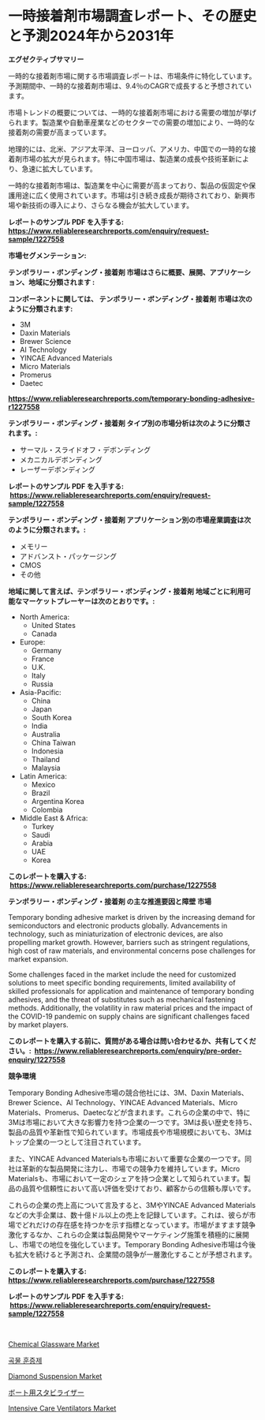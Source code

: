 <p><h1>一時接着剤市場調査レポート、その歴史と予測2024年から2031年</h1></p><p><strong>エグゼクティブサマリー</strong></p>
<p><p>一時的な接着剤市場に関する市場調査レポートは、市場条件に特化しています。予測期間中、一時的な接着剤市場は、9.4％のCAGRで成長すると予想されています。</p><p>市場トレンドの概要については、一時的な接着剤市場における需要の増加が挙げられます。製造業や自動車産業などのセクターでの需要の増加により、一時的な接着剤の需要が高まっています。</p><p>地理的には、北米、アジア太平洋、ヨーロッパ、アメリカ、中国での一時的な接着剤市場の拡大が見られます。特に中国市場は、製造業の成長や技術革新により、急速に拡大しています。</p><p>一時的な接着剤市場は、製造業を中心に需要が高まっており、製品の仮固定や保護用途に広く使用されています。市場は引き続き成長が期待されており、新興市場や新技術の導入により、さらなる機会が拡大しています。</p></p>
<p><strong>レポートのサンプル PDF を入手する: <a href="https://www.reliableresearchreports.com/enquiry/request-sample/1227558">https://www.reliableresearchreports.com/enquiry/request-sample/1227558</a></strong></p>
<p><strong>市場セグメンテーション:</strong></p>
<p><strong> テンポラリー・ボンディング・接着剤 市場はさらに概要、展開、アプリケーション、地域に分類されます :</strong></p>
<p><strong>コンポーネントに関しては、 テンポラリー・ボンディング・接着剤 市場は次のように分類されます: &nbsp;</strong></p>
<p><ul><li>3M</li><li>Daxin Materials</li><li>Brewer Science</li><li>AI Technology</li><li>YINCAE Advanced Materials</li><li>Micro Materials</li><li>Promerus</li><li>Daetec</li></ul></p>
<p><strong><a href="https://www.reliableresearchreports.com/temporary-bonding-adhesive-r1227558">https://www.reliableresearchreports.com/temporary-bonding-adhesive-r1227558</a></strong></p>
<p><strong> テンポラリー・ボンディング・接着剤 タイプ別の市場分析は次のように分類されます。:</strong></p>
<p><ul><li>サーマル・スライドオフ・デボンディング</li><li>メカニカルデボンディング</li><li>レーザーデボンディング</li></ul></p>
<p><strong>レポートのサンプル PDF を入手する: &nbsp;<a href="https://www.reliableresearchreports.com/enquiry/request-sample/1227558">https://www.reliableresearchreports.com/enquiry/request-sample/1227558</a></strong></p>
<p><strong> テンポラリー・ボンディング・接着剤 アプリケーション別の市場産業調査は次のように分類されます。:</strong></p>
<p><ul><li>メモリー</li><li>アドバンスト・パッケージング</li><li>CMOS</li><li>その他</li></ul></p>
<p><strong>地域に関して言えば、テンポラリー・ボンディング・接着剤 地域ごとに利用可能なマーケットプレーヤーは次のとおりです。:</strong></p>
<p><ul>
    <li>
        North America:
        <ul>
            <li>United States</li>
            <li>Canada</li>
        </ul>
    </li>
    <li>
        Europe:
        <ul>
            <li>Germany</li>
            <li>France</li>
            <li>U.K.</li>
            <li>Italy</li>
            <li>Russia</li>
        </ul>
    </li>
    <li>
        Asia-Pacific:
        <ul>
            <li>China</li>
            <li>Japan</li>
            <li>South Korea</li>
            <li>India</li>
            <li>Australia</li>
            <li>China Taiwan</li>
            <li>Indonesia</li>
            <li>Thailand</li>
            <li>Malaysia</li>
        </ul>
    </li>
    <li>
        Latin America:
        <ul>
            <li>Mexico</li>
            <li>Brazil</li>
            <li>Argentina Korea</li>
            <li>Colombia</li>
        </ul>
    </li>
    <li>
        Middle East & Africa:
        <ul>
            <li>Turkey</li>
            <li>Saudi</li>
            <li>Arabia</li>
            <li>UAE</li>
            <li>Korea</li>
        </ul>
    </li>
    </ul></p>
<p><strong>このレポートを購入する: &nbsp;<a href="https://www.reliableresearchreports.com/purchase/1227558">https://www.reliableresearchreports.com/purchase/1227558</a></strong></p>
<p><strong>テンポラリー・ボンディング・接着剤 の主な推進要因と障壁 市場</strong></p>
<p><p>Temporary bonding adhesive market is driven by the increasing demand for semiconductors and electronic products globally. Advancements in technology, such as miniaturization of electronic devices, are also propelling market growth. However, barriers such as stringent regulations, high cost of raw materials, and environmental concerns pose challenges for market expansion.</p><p>Some challenges faced in the market include the need for customized solutions to meet specific bonding requirements, limited availability of skilled professionals for application and maintenance of temporary bonding adhesives, and the threat of substitutes such as mechanical fastening methods. Additionally, the volatility in raw material prices and the impact of the COVID-19 pandemic on supply chains are significant challenges faced by market players.</p></p>
<p><strong>このレポートを購入する前に、質問がある場合は問い合わせるか、共有してください。:&nbsp; <a href="https://www.reliableresearchreports.com/enquiry/pre-order-enquiry/1227558">https://www.reliableresearchreports.com/enquiry/pre-order-enquiry/1227558</a></strong></p>
<p><strong>競争環境</strong></p>
<p><p>Temporary Bonding Adhesive市場の競合他社には、3M、Daxin Materials、Brewer Science、AI Technology、YINCAE Advanced Materials、Micro Materials、Promerus、Daetecなどが含まれます。これらの企業の中で、特に3Mは市場において大きな影響力を持つ企業の一つです。3Mは長い歴史を持ち、製品の品質や革新性で知られています。市場成長や市場規模においても、3Mはトップ企業の一つとして注目されています。</p><p>また、YINCAE Advanced Materialsも市場において重要な企業の一つです。同社は革新的な製品開発に注力し、市場での競争力を維持しています。Micro Materialsも、市場において一定のシェアを持つ企業として知られています。製品の品質や信頼性において高い評価を受けており、顧客からの信頼も厚いです。</p><p>これらの企業の売上高について言及すると、3MやYINCAE Advanced Materialsなどの大手企業は、数十億ドル以上の売上を記録しています。これは、彼らが市場でどれだけの存在感を持つかを示す指標となっています。市場がますます競争激化するなか、これらの企業は製品開発やマーケティング施策を積極的に展開し、市場での地位を強化しています。Temporary Bonding Adhesive市場は今後も拡大を続けると予測され、企業間の競争が一層激化することが予想されます。</p></p>
<p><strong>このレポートを購入する: &nbsp; <a href="https://www.reliableresearchreports.com/purchase/1227558">https://www.reliableresearchreports.com/purchase/1227558</a></strong></p>
<p><strong>レポートのサンプル PDF を入手する: &nbsp;<a href="https://www.reliableresearchreports.com/enquiry/request-sample/1227558">https://www.reliableresearchreports.com/enquiry/request-sample/1227558</a></strong><strong></strong></p>
<p>&nbsp;</p>
<p><p><a href="https://www.linkedin.com/pulse/global-chemical-glassware-market-size-trends-insights-projections-3rkdf?trackingId=AIvZlDpTnCsCq8Tvr641tQ%3D%3D">Chemical Glassware Market</a></p><p><a href="https://medium.com/@isariontaru/%EA%B3%A1%EB%AC%BC-%ED%9B%88%EC%A6%9D%EC%A0%9C-%EC%8B%9C%EC%9E%A5-%EB%8F%99%ED%96%A5-%EB%B0%8F-%EC%8B%9C%EC%9E%A5-%EB%B6%84%EC%84%9D%EC%9D%80-2024-2031%EB%85%84%EA%B9%8C%EC%A7%80-%EC%98%88%EC%B8%A1%EB%90%A9%EB%8B%88%EB%8B%A4-45d393ec6379">곡물 훈증제</a></p><p><a href="https://www.linkedin.com/pulse/diamond-suspension-market-dynamics-2024-2031-also-its-trends-projections-pu0ff?trackingId=Pc1eD6WRkUC7IOQ%2FX8T1XQ%3D%3D">Diamond Suspension Market</a></p><p><a href="https://github.com/EstelWisozk1/Market-Research-Report-List-1/blob/main/664442829737.md">ボート用スタビライザー</a></p><p><a href="https://github.com/Hazelklievgspy6vdcsmu106w/Market-Research-Report-List-2/blob/main/intensive-care-ventilators-market.md">Intensive Care Ventilators Market</a></p></p>